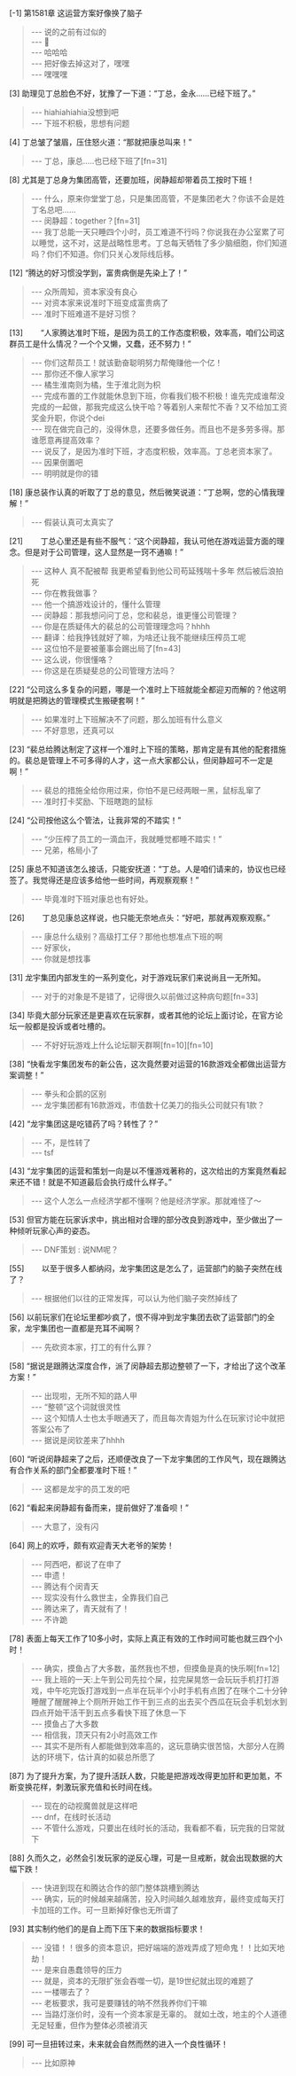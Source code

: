 
[-1] 第1581章 这运营方案好像换了脑子
>--- 说的之前有过似的<br>
>--- 👣<br>
>--- 哈哈哈<br>
>--- 把好像去掉这对了，嘿嘿<br>
>--- 嘿嘿嘿<br>

[3] 助理见丁总脸色不好，犹豫了一下道：“丁总，金永……已经下班了。”
>--- hiahiahiahia没想到吧<br>
>--- 下班不积极，思想有问题<br>

[4] 丁总皱了皱眉，压住怒火道：“那就把康总叫来！”
>--- 丁总，康总.....也已经下班了[fn=31]<br>

[8] 尤其是丁总身为集团高管，还要加班，闵静超却带着员工按时下班！
>--- 什么，原来你堂堂丁总，只是集团高管，不是集团老大？你该不会是姓丁名总吧……<br>
>--- 闵静超：together？[fn=31]<br>
>--- 我丁总能一天只睡四个小时，员工难道不行吗？你说我在办公室累了可以睡觉，这不对，这是战略性思考。丁总每天牺牲了多少脑细胞，你们知道吗？你们不知道。你们只关心发际线后移。<br>

[12] “腾达的好习惯没学到，富贵病倒是先染上了！”
>--- 众所周知，资本家没有良心<br>
>--- 对资本家来说准时下班变成富贵病了<br>
>--- 准时下班难道不是好习惯？<br>

[13] 　　“人家腾达准时下班，是因为员工的工作态度积极，效率高，咱们公司这群员工是什么情况？一个个又懒，又蠢，还不努力！”
>--- 你们这帮员工！就该勤奋聪明努力帮俺赚他一个亿！<br>
>--- 那你还不像人家学习<br>
>--- 橘生淮南则为橘，生于淮北则为枳<br>
>--- 完成布置的工作就能休息到下班，你看我们极不积极！谁先完成谁帮没完成的一起做，那我完成这么快干哈？等着别人来帮忙不香？又不给加工资奖金升职，你说个dei<br>
>--- 现在做完自己的，没得休息，还要多做任务。而且也不是多劳多得。那谁愿意再提高效率？<br>
>--- 说反了，是因为准时下班，才态度积极，效率高。丁总老资本家了。<br>
>--- 因果倒置吧<br>
>--- 明明就是你的错<br>

[18] 康总装作认真的听取了丁总的意见，然后微笑说道：“丁总啊，您的心情我理解！”
>--- 假装认真可太真实了<br>

[21] 　　丁总心里还是有些不服气：“这个闵静超，我认可他在游戏运营方面的理念。但是对于公司管理，这人显然是一窍不通嘛！”
>--- 这种人 真不配被帮 我更希望看到他公司苟延残喘十多年 然后被后浪拍死<br>
>--- 你在教我做事？<br>
>--- 他一个搞游戏设计的，懂什么管理<br>
>--- 闵静超：那我想问问丁总，您和裴总，谁更懂公司管理？<br>
>--- 你是在质疑伟大的裴总的公司管理理念吗？hhhh<br>
>--- 翻译：给我挣钱就好了嘛，为啥还让我不能继续压榨员工呢<br>
>--- 这位怕不是要被董事会踢出局了[fn=43]<br>
>--- 这么说，你很懂咯？<br>
>--- 你这是在质疑斐总的公司管理方法吗？<br>

[22] “公司这么多复杂的问题，哪是一个准时上下班就能全都迎刃而解的？他这明明就是把腾达的管理模式生搬硬套啊！”
>--- 如果准时上下班解决不了问题，那么加班有什么意义<br>
>--- 不好意思，还真可以<br>

[23] “裴总给腾达制定了这样一个准时上下班的策略，那肯定是有其他的配套措施的。裴总是管理上不可多得的人才，这一点大家都公认，但闵静超可不一定是啊！”
>--- 裴总的措施全给你用过来，你怕不是已经两眼一黑，鼠标乱窜了<br>
>--- 准时打卡奖励、下班瞎跑的鼠标<br>

[24] “公司按他这么个管法，让我非常的不踏实！”
>--- “少压榨了员工的一滴血汗，我就睡觉都睡不踏实！”<br>
>--- 兄弟，格局小了<br>

[25] 康总不知道该怎么接话，只能安抚道：“丁总。人是咱们请来的，协议也已经签了。我觉得还是应该多给他一些时间，再观察观察！”
>--- 毕竟准时下班对康总也有好处。<br>

[26] 　　丁总见康总这样说，也只能无奈地点头：“好吧，那就再观察观察。”
>--- 康总什么级别？高级打工仔？那他也想准点下班的啊<br>
>--- 好家伙，<br>
>--- 你就是想找事<br>

[31] 龙宇集团内部发生的一系列变化，对于游戏玩家们来说尚且一无所知。
>--- 对于的对象是不是错了，记得很久以前做过这种病句题[fn=33]<br>

[34] 毕竟大部分玩家还是更喜欢在玩家群，或者其他的论坛上面讨论，在官方论坛一般都是投诉或者吐槽的。
>--- 不好好玩游戏上什么论坛聊天群啊[fn=10][fn=10]<br>

[38] “快看龙宇集团发布的新公告，这次竟然要对运营的16款游戏全都做出运营方案调整！”
>--- 拳头和企鹅的区别<br>
>--- 龙宇集团都有16款游戏，市值数十亿美刀的指头公司就只有1款？<br>

[42] “龙宇集团这是吃错药了吗？转性了？”
>--- 不，是性转了<br>
>--- tsf<br>

[43] “龙宇集团的运营和策划一向是以不懂游戏著称的，这次给出的方案竟然看起来还不错！就是不知道最后会执行成什么样子。”
>--- 这个人怎么一点经济学都不懂啊？他是经济学家。那就难怪了～<br>

[53] 但官方能在玩家诉求中，挑出相对合理的部分改良到游戏中，至少做出了一种倾听玩家心声的姿态。
>--- DNF策划 : 说NM呢？<br>

[55] 　　以至于很多人都纳闷，龙宇集团这是怎么了，运营部门的脑子突然在线了？
>--- 根据他们以往的正常发挥，可以认为他们脑子突然掉线了<br>

[56] 以前玩家们在论坛里都吵疯了，恨不得冲到龙宇集团去砍了运营部门的全家，龙宇集团也一直都是充耳不闻啊？
>--- 先砍资本家，打工的有什么罪？<br>

[58] “据说是跟腾达深度合作，派了闵静超去那边整顿了一下，才给出了这个改革方案！”
>--- 出现啦，无所不知的路人甲<br>
>--- “整顿”这个词就很灵性<br>
>--- 这个知情人士也太手眼通天了，而且每次青姐为什么在玩家讨论中就把答案公布了<br>
>--- 据说是闵钦差来了hhhh<br>

[60] “听说闵静超来了之后，还顺便改良了一下龙宇集团的工作风气，现在跟腾达有合作关系的部门全都要准时下班！”
>--- 这都是龙宇的员工发的吧<br>

[62] “看起来闵静超有备而来，提前做好了准备呗！”
>--- 大意了，没有闪<br>

[64] 网上的欢呼，颇有欢迎青天大老爷的架势！
>--- 阿西吧，都说了在申了<br>
>--- 申遗！<br>
>--- 腾达有个闵青天<br>
>--- 现实没有什么救世主，全靠我们自己<br>
>--- 腾达来了，青天就有了！<br>
>--- 不许跪<br>

[78] 表面上每天工作了10多小时，实际上真正有效的工作时间可能也就三四个小时！
>--- 确实，摸鱼占了大多数，虽然我也不想，但摸鱼是真的快乐啊[fn=12]<br>
>--- 我上班的一天:上午到公司先拉个屎，拉完屎晃悠一会玩玩手机打打游戏，中午吃完饭打游戏到一点半在玩半个小时手机有点困了在咪个二十分钟睡醒了醒醒神上个厕所开始工作干到三点的出去买个西瓜在玩会手机划水到四点开始干活干到五点多看快下班了休息一下<br>
>--- 摸鱼占了大多数<br>
>--- 相信我，顶天只有2小时高效工作<br>
>--- 其实不是所有人都能做到效率高的，这玩意确实很苦恼，大部分人在腾达的环境下，估计真的如裴总所愿了<br>

[87] 为了提升方案，为了提升活跃人数，只能是把游戏改得更加肝和更加氪，不断变换花样，刺激玩家充值和长时间在线。
>--- 现在的动视魔兽就是这样吧<br>
>--- dnf，在线时长活动<br>
>--- 不管什么游戏，只要出在线时长的活动，我看都不看，玩完我的日常就下<br>

[88] 久而久之，必然会引发玩家的逆反心理，可是一旦戒断，就会出现数据的大幅下跌！
>--- 快进到现在和腾达合作的部门整体跳槽到腾达<br>
>--- 确实，玩的时候越来越痛苦，投入时间越久越难放弃，最终变成每天打卡加班的工作。可一旦断掉好像也无所谓了<br>

[93] 其实制约他们的是自上而下压下来的数据指标要求！
>--- 没错！！很多的资本意识，把好端端的游戏弄成了短命鬼！！比如天地劫！<br>
>--- 是来自愚蠢领导的压力<br>
>--- 就是，资本的无限扩张会吞噬一切，是19世纪就出现的难题了<br>
>--- 一楼哪去了？<br>
>--- 老板要求，我可是要赚钱的呐不然我养你们干嘛<br>
>--- 当路灯涨价时，没有一个资本家是无辜的。
就如土改，地主的个人道德无足轻重，但作为整体必须被消灭<br>

[99] 可一旦扭转过来，未来就会自然而然的进入一个良性循环！
>--- 比如原神<br>
